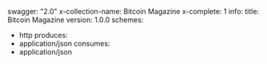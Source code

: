 swagger: "2.0"
x-collection-name: Bitcoin Magazine
x-complete: 1
info:
  title: Bitcoin Magazine
  version: 1.0.0
schemes:
- http
produces:
- application/json
consumes:
- application/json